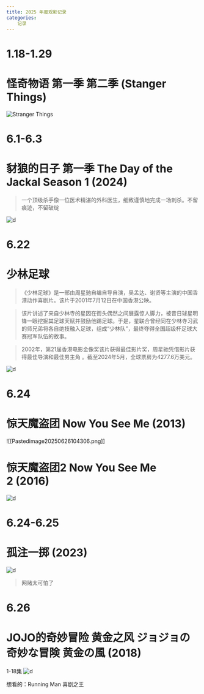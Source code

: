 ```yaml
---
title: 2025 年度观影记录
categories:
	记录
---
```

# 1.18-1.29 
# 怪奇物语 第一季 第二季  (Stanger Things)
![Stranger Things](https://c-ssl.duitang.com/uploads/blog/202206/12/20220612180945_a0526.jpeg)


# 6.1-6.3 
# 豺狼的日子 第一季 The Day of the Jackal Season 1 (2024)
> 一个顶级杀手像一位医术精湛的外科医生，细致谨慎地完成一场刺杀。不留痕迹，不留破绽
 
![d](/img/Pastedimage20250603215438.png)
# 6.22 
# 少林足球
>《少林足球》是一部由周星驰自编自导自演，吴孟达、谢贤等主演的中国香港动作喜剧片。该片于2001年7月12日在中国香港公映。 

>该片讲述了来自少林寺的星因在街头偶然之间展露惊人脚力，被昔日球星明锋一眼挖掘其足球天赋并鼓励他踢足球。于是，星联合曾经同在少林寺习武的师兄弟将各自绝技融入足球，组成“少林队”，最终夺得全国超级杯足球大赛冠军队伍的故事。 

>2002年，第21届香港电影金像奖该片获得最佳影片奖，周星驰凭借影片获得最佳导演和最佳男主角 。截至2024年5月，全球票房为4277.6万美元。


![d](/img/Pastedimage20250622235925.png)

# 6.24  
# 惊天魔盗团  Now You See Me (2013)
![[Pastedimage20250626104306.png]]
# 惊天魔盗团2 Now You See Me 2 (2016)
![d](/img/Pastedimage20250626104356.png)
# 6.24-6.25
# 孤注一掷 (2023)
![d](/img/Pastedimage20250626104613.png)
>网赌太可怕了

# 6.26
# JOJO的奇妙冒险 黄金之风 ジョジョの奇妙な冒険 黄金の風 (2018)
1-18集
![d](/img/Pastedimage20250626104844.png)

想看的：Running Man
		 喜剧之王